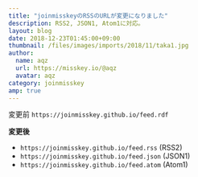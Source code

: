 ```yaml
---
title: "joinmisskeyのRSSのURLが変更になりました"
description: RSS2, JSON1, Atom1に対応。
layout: blog
date: 2018-12-23T01:45:00+09:00
thumbnail: /files/images/imports/2018/11/taka1.jpg
author:
  name: aqz
  url: https://misskey.io/@aqz
  avatar: aqz
category: joinmisskey
amp: true
---
```

変更前 `https://joinmisskey.github.io/feed.rdf`

**変更後**

- `https://joinmisskey.github.io/feed.rss` (RSS2)
- `https://joinmisskey.github.io/feed.json` (JSON1)
- `https://joinmisskey.github.io/feed.atom` (Atom1)